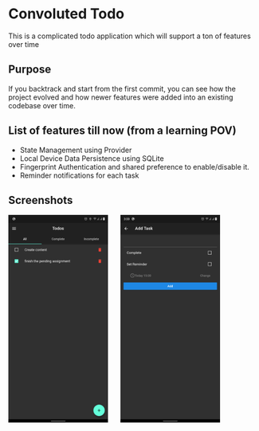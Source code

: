# Convoluted Todo

This is a complicated todo application which will support a ton of features over time

## Purpose

If you backtrack and start from the first commit, you can see how the project evolved and how newer features were added into an existing codebase over time.

## List of features till now (from a learning POV)

* State Management using Provider
* Local Device Data Persistence using SQLite  
* Fingerprint Authentication and shared preference to enable/disable it.
* Reminder notifications for each task

## Screenshots
<pre>
<img src="Screenshot_20201228-150004.png" alt="drawing" width="200"/>   <img src="Screenshot_20201228-150012.png" alt="drawing" width="200"/> 
</pre>